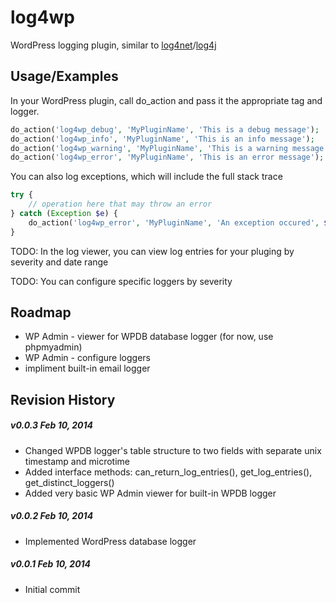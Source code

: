 log4wp
======

WordPress logging plugin, similar to [log4net](http://logging.apache.org/log4net/)/[log4j](http://logging.apache.org/log4j/2.x/)


## Usage/Examples

In your WordPress plugin, call do_action and pass it the appropriate tag and logger.
```php
do_action('log4wp_debug', 'MyPluginName', 'This is a debug message');
do_action('log4wp_info', 'MyPluginName', 'This is an info message');
do_action('log4wp_warning', 'MyPluginName', 'This is a warning message');
do_action('log4wp_error', 'MyPluginName', 'This is an error message');
```

You can also log exceptions, which will include the full stack trace
```php
try {
	// operation here that may throw an error
} catch (Exception $e) {
	do_action('log4wp_error', 'MyPluginName', 'An exception occured', $e);
}
```

TODO: In the log viewer, you can view log entries for your pluging by severity and date range

TODO: You can configure specific loggers by severity


## Roadmap
* WP Admin - viewer for WPDB database logger (for now, use phpmyadmin)
* WP Admin - configure loggers
* impliment built-in email logger

## Revision History

##### v0.0.3 Feb 10, 2014
* Changed WPDB logger's table structure to two fields with separate unix timestamp and microtime
* Added interface methods: can_return_log_entries(), get_log_entries(), get_distinct_loggers()
* Added very basic WP Admin viewer for built-in WPDB logger


##### v0.0.2 Feb 10, 2014
* Implemented WordPress database logger


##### v0.0.1 Feb 10, 2014
* Initial commit